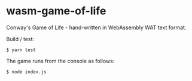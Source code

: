 # wasm-game-of-life

Conway's Game of Life - hand-written in WebAssembly WAT text format.

Build / test:

```
$ yarn test
```

The game runs from the console as follows:

```
$ node index.js
```